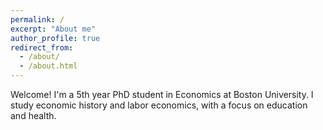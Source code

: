 ```yaml
---
permalink: /
excerpt: "About me"
author_profile: true
redirect_from: 
  - /about/
  - /about.html
---
```


Welcome! I'm a 5th year PhD student in Economics at Boston University. I study economic history and labor economics, with a focus on education and health.